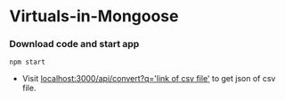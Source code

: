 Virtuals-in-Mongoose
===================
### Download code and start app 
```npm start``` 


- Visit [localhost:3000/api/convert?q='link of csv file'](localhost:3000/) to get json of csv file.